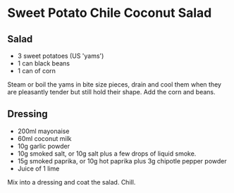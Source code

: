 Sweet Potato Chile Coconut Salad
================================

## Salad

- 3 sweet potatoes (US 'yams')
- 1 can black beans
- 1 can of corn

Steam or boil the yams in bite size pieces, drain and cool them when they are pleasantly tender but still hold their shape. Add the corn and beans.

Dressing
--------

- 200ml mayonaise
- 60ml coconut milk
- 10g garlic powder
- 10g smoked salt, or 10g salt plus a few drops of liquid smoke.
- 15g smoked paprika, or 10g hot paprika plus 3g chipotle pepper powder
- Juice of 1 lime

Mix into a dressing and coat the salad. Chill.

